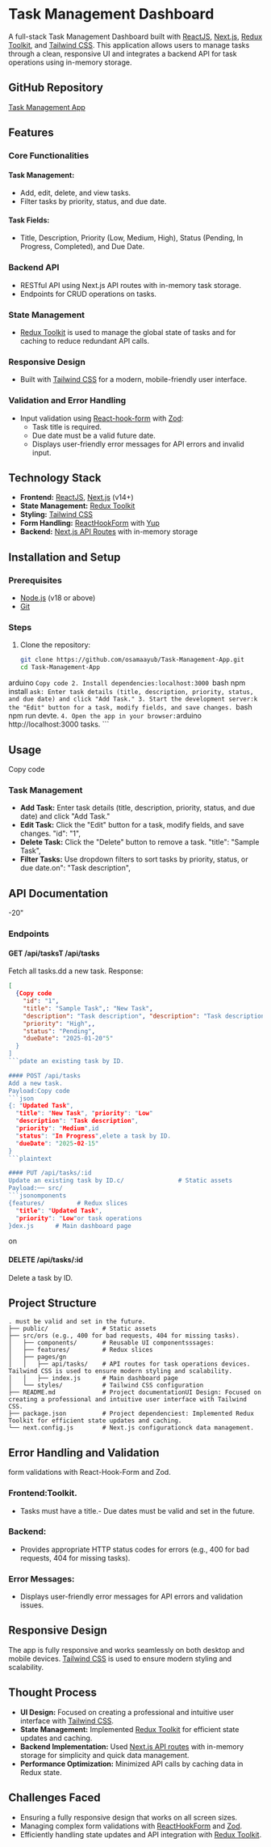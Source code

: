 # Task Management Dashboard

A full-stack Task Management Dashboard built with [ReactJS](https://reactjs.org/), [Next.js](https://nextjs.org/), [Redux Toolkit](https://redux-toolkit.js.org/), and [Tailwind CSS](https://tailwindcss.com/). This application allows users to manage tasks through a clean, responsive UI and integrates a backend API for task operations using in-memory storage.

## GitHub Repository
[Task Management App](https://github.com/osamaayub/Task-Management-App)

## Features

### Core Functionalities

#### Task Management:
- Add, edit, delete, and view tasks.
- Filter tasks by priority, status, and due date.

#### Task Fields:
- Title, Description, Priority (Low, Medium, High), Status (Pending, In Progress, Completed), and Due Date.

### Backend API
- RESTful API using Next.js API routes with in-memory task storage.
- Endpoints for CRUD operations on tasks.

### State Management
- [Redux Toolkit](https://redux-toolkit.js.org/) is used to manage the global state of tasks and for caching to reduce redundant API calls.

### Responsive Design
- Built with [Tailwind CSS](https://tailwindcss.com/) for a modern, mobile-friendly user interface.

### Validation and Error Handling
- Input validation using [React-hook-form](https://reacthookform.org/) with [Zod](https://zod.dev/):
  - Task title is required.
  - Due date must be a valid future date.
  - Displays user-friendly error messages for API errors and invalid input.

## Technology Stack
- **Frontend:** [ReactJS](https://reactjs.org/), [Next.js](https://nextjs.org/) (v14+)
- **State Management:** [Redux Toolkit](https://redux-toolkit.js.org/)
- **Styling:** [Tailwind CSS](https://tailwindcss.com/)
- **Form Handling:** [ReactHookForm](https://www.react-hook-form.com/) with [Yup](https://github.com/jquense/yup)
- **Backend:** [Next.js API Routes](https://nextjs.org/docs/api-routes/introduction) with in-memory storage



## Installation and Setup

### Prerequisites
- [Node.js](https://nodejs.org/) (v18 or above)
- [Git](https://git-scm.com/)

### Steps
1. Clone the repository:
    ```bash
    git clone https://github.com/osamaayub/Task-Management-App.git
    cd Task-Management-App

arduino
    ```Copy code
2. Install dependencies:localhost:3000
    ```bash
    npm install
    ```ask: Enter task details (title, description, priority, status, and due date) and click "Add Task."
3. Start the development server:k the "Edit" button for a task, modify fields, and save changes.
    ```bash
    npm run devte.
    ```
4. Open the app in your browser:
    ```arduino
    http://localhost:3000 tasks.
    ```

## Usage
Copy code
### Task Management
- **Add Task:** Enter task details (title, description, priority, status, and due date) and click "Add Task."
- **Edit Task:** Click the "Edit" button for a task, modify fields, and save changes.   "id": "1",
- **Delete Task:** Click the "Delete" button to remove a task. "title": "Sample Task",
- **Filter Tasks:** Use dropdown filters to sort tasks by priority, status, or due date.on": "Task description",

## API Documentation
-20"
### Endpoints

#### GET /api/tasksT /api/tasks
Fetch all tasks.dd a new task.
Response:
```json
[
  {Copy code
    "id": "1",
    "title": "Sample Task",: "New Task",
    "description": "Task description", "description": "Task description",
    "priority": "High",,
    "status": "Pending",
    "dueDate": "2025-01-20"5"
  }
]
```pdate an existing task by ID.

#### POST /api/tasks
Add a new task.
Payload:Copy code
```json
{: "Updated Task",
  "title": "New Task", "priority": "Low"
  "description": "Task description",
  "priority": "Medium",id
  "status": "In Progress",elete a task by ID.
  "dueDate": "2025-02-15"
}
```plaintext

#### PUT /api/tasks/:id
Update an existing task by ID.c/               # Static assets
Payload:── src/
```jsonomponents
{features/         # Redux slices
  "title": "Updated Task",
  "priority": "Low"or task operations
}dex.js      # Main dashboard page
```
on
#### DELETE /api/tasks/:id
Delete a task by ID.

## Project Structure
```plaintext
. must be valid and set in the future.
├── public/               # Static assets
├── src/ors (e.g., 400 for bad requests, 404 for missing tasks).
│   ├── components/       # Reusable UI componentsssages:
│   ├── features/         # Redux slices
│   ├── pages/gn
│   │   ├── api/tasks/    # API routes for task operations devices. Tailwind CSS is used to ensure modern styling and scalability.
│   │   ├── index.js      # Main dashboard page
│   └── styles/           # Tailwind CSS configuration
├── README.md             # Project documentationUI Design: Focused on creating a professional and intuitive user interface with Tailwind CSS.
├── package.json          # Project dependenciest: Implemented Redux Toolkit for efficient state updates and caching.
└── next.config.js        # Next.js configurationck data management.
```

## Error Handling and Validation
 form validations with React-Hook-Form and Zod.
### Frontend:Toolkit.
- Tasks must have a title.- Due dates must be valid and set in the future.

### Backend:
- Provides appropriate HTTP status codes for errors (e.g., 400 for bad requests, 404 for missing tasks).

### Error Messages:
- Displays user-friendly error messages for API errors and validation issues.

## Responsive Design
The app is fully responsive and works seamlessly on both desktop and mobile devices. [Tailwind CSS](https://tailwindcss.com/) is used to ensure modern styling and scalability.

## Thought Process
- **UI Design:** Focused on creating a professional and intuitive user interface with [Tailwind CSS](https://tailwindcss.com/).
- **State Management:** Implemented [Redux Toolkit](https://redux-toolkit.js.org/) for efficient state updates and caching.
- **Backend Implementation:** Used [Next.js API routes](https://nextjs.org/docs/api-routes/introduction) with in-memory storage for simplicity and quick data management.
- **Performance Optimization:** Minimized API calls by caching data in Redux state.

## Challenges Faced
- Ensuring a fully responsive design that works on all screen sizes.
- Managing complex form validations with [ReactHookForm](https://react-hook-form.org/) and [Zod](https://github.com/jquense/zod).
- Efficiently handling state updates and API integration with [Redux Toolkit](https://redux-toolkit.js.org/).
